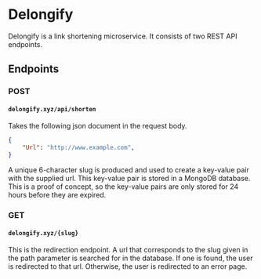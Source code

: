 # Delongify

Delongify is a link shortening microservice. It consists of two REST API endpoints.

## Endpoints

### POST
#### `delongify.xyz/api/shorten`

Takes the following json document in the request body.

```json
{
    "Url": "http://www.example.com",
}
```

A unique 6-character slug is produced and used to create a key-value pair with the supplied url. This key-value pair is stored in a MongoDB database. This is a proof of concept, so the key-value pairs are only stored for 24 hours before they are expired.

### GET
#### `delongify.xyz/{slug}`

This is the redirection endpoint. A url that corresponds to the slug given in the path parameter is searched for in the database. If one is found, the user is redirected to that url. Otherwise, the user is redirected to an error page.
